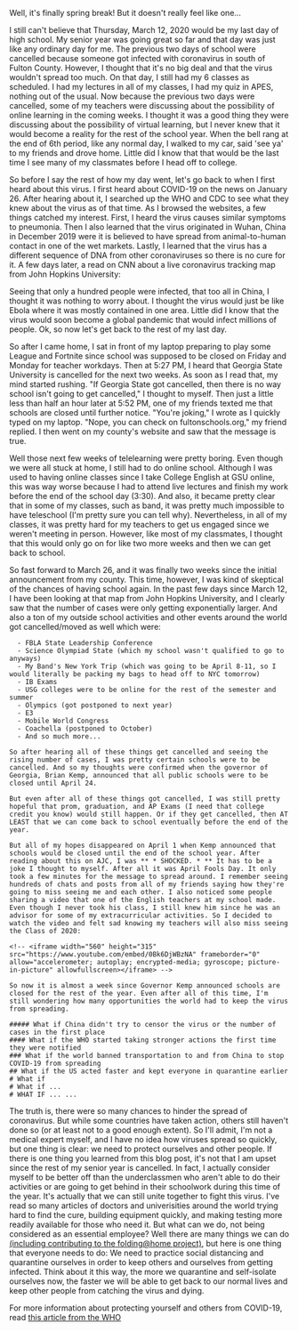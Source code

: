 Well, it's finally spring break! But it doesn't really feel like one...

I still can't believe that Thursday, March 12, 2020 would be my last day of high school. My senior year was going great so far and that day was just like any ordinary day for me. The previous two days of school were cancelled because someone got infected with coronavirus in south of Fulton County. However, I thought that it's no big deal and that the virus wouldn't spread too much. On that day, I still had my 6 classes as scheduled. I had my lectures in all of my classes, I had my quiz in APES, nothing out of the usual. Now because the previous two days were cancelled, some of my teachers were discussing about the possibility of online learning in the coming weeks. I thought it was a good thing they were discussing about the possibility of virtual learning, but I never knew that it would become a reality for the rest of the school year. When the bell rang at the end of 6th period, like any normal day, I walked to my car, said 'see ya' to my friends and drove home. Little did I know that that would be the last time I see many of my classmates before I head off to college.

So before I say the rest of how my day went, let's go back to when I first heard about this virus. I first heard about COVID-19 on the news on January 26. After hearing about it, I searched up the WHO and CDC to see what they knew about the virus as of that time. As I browsed the websites, a few things catched my interest. First, I heard the virus causes similar symptoms to pneumonia. Then I also learned that the virus originated in Wuhan, China in December 2019 were it is believed to have spread from animal-to-human contact in one of the wet markets. Lastly, I learned that the virus has a different sequence of DNA from other coronaviruses so there is no cure for it. A few days later, a read on CNN about a live coronavirus tracking map from John Hopkins University:

   <!--  <iframe width="800" height="450" frameborder="0" scrolling="no" 
    marginheight="0" marginwidth="0" title="2019-nCoV" 
    src="https://arcgis.com/apps/Embed/index.html?webmap=14aa9e5660cf42b5b4b546dec6ceec7c&extent=77.3846,11.535,163.5174,52.8632&zoom=true&previewImage=false&scale=true&disable_scroll=true&theme=light"
  ></iframe>  -->

Seeing that only a hundred people were infected, that too all in China, I thought it was nothing to worry about. I thought the virus would just be like Ebola where it was mostly contained in one area. Little did I know that the virus would soon become a global pandemic that would infect millions of people. Ok, so now let's get back to the rest of my last day.

So after I came home, I sat in front of my laptop preparing to play some League and Fortnite since school was supposed to be closed on Friday and Monday for teacher workdays. Then at 5:27 PM, I heard that Georgia State University is cancelled for the next two weeks. As soon as I read that, my mind started rushing. "If Georgia State got cancelled, then there is no way school isn't going to get cancelled," I thought to myself. Then just a little less than half an hour later at 5:52 PM, one of my friends texted me that schools are closed until further notice. "You're joking," I wrote as I quickly typed on my laptop. "Nope, you can check on fultonschools.org," my friend replied. I then went on my county's website and saw that the message is true.

Well those next few weeks of telelearning were pretty boring. Even though we were all stuck at home, I still had to do online school. Although I was used to having online classes since I take College English at GSU online, this was way worse because I had to attend live lectures and finish my work before the end of the school day (3:30). And also, it became pretty clear that in some of my classes, such as band, it was pretty much impossible to have teleschool (I'm pretty sure you can tell why). Nevertheless, in all of my classes, it was pretty hard for my teachers to get us engaged since we weren't meeting in person. However, like most of my classmates, I thought that this would only go on for like two more weeks and then we can get back to school.

So fast forward to March 26, and it was finally two weeks since the initial announcement from my county. This time, however, I was kind of skeptical of the chances of having school again. In the past few days since March 12, I have been looking at that map from John Hopkins University, and I clearly saw that the number of cases were only getting exponentially larger. And also a ton of my outside school activities and other events around the world got cancelled/moved as well which were:

      - FBLA State Leadership Conference
      - Science Olympiad State (which my school wasn't qualified to go to anyways)
      - My Band's New York Trip (which was going to be April 8-11, so I would literally be packing my bags to head off to NYC tomorrow)
      - IB Exams
      - USG colleges were to be online for the rest of the semester and summer
      - Olympics (got postponed to next year)
      - E3
      - Mobile World Congress
      - Coachella (postponed to October)
      - And so much more...

    So after hearing all of these things get cancelled and seeing the rising number of cases, I was pretty certain schools were to be cancelled. And so my thoughts were confirmed when the governor of Georgia, Brian Kemp, announced that all public schools were to be closed until April 24.

    But even after all of these things got cancelled, I was still pretty hopeful that prom, graduation, and AP Exams (I need that college credit you know) would still happen. Or if they get cancelled, then AT LEAST that we can come back to school eventually before the end of the year.
    
    But all of my hopes disappeared on April 1 when Kemp announced that schools would be closed until the end of the school year. After reading about this on AJC, I was ** * SHOCKED. * ** It has to be a joke I thought to myself. After all it was April Fools Day. It only took a few minutes for the message to spread around. I remember seeing hundreds of chats and posts from all of my friends saying how they're going to miss seeing me and each other. I also noticed some people sharing a video that one of the English teachers at my school made. Even though I never took his class, I still knew him since he was an advisor for some of my extracurricular activities. So I decided to watch the video and felt sad knowing my teachers will also miss seeing the Class of 2020:

    <!-- <iframe width="560" height="315" src="https://www.youtube.com/embed/0Bk6DjWBzNA" frameborder="0" allow="accelerometer; autoplay; encrypted-media; gyroscope; picture-in-picture" allowfullscreen></iframe> -->

    So now it is almost a week since Governor Kemp announced schools are closed for the rest of the year. Even after all of this time, I'm still wondering how many opportunities the world had to keep the virus from spreading.

    ##### What if China didn't try to censor the virus or the number of cases in the first place
    #### What if the WHO started taking stronger actions the first time they were notified
    ### What if the world banned transportation to and from China to stop COVID-19 from spreading
    ## What if the US acted faster and kept everyone in quarantine earlier
    # What if
    # What if ... 
    # WHAT IF ... ...

The truth is, there were so many chances to hinder the spread of coronavirus. But while some countries have taken action, others still haven't done so (or at least not to a good enough extent). So I'll admit, I'm not a medical expert myself, and I have no idea how viruses spread so quickly, but one thing is clear: we need to protect ourselves and other people. If there is one thing you learned from this blog post, it's not that I am upset since the rest of my senior year is cancelled. In fact, I actually consider myself to be better off than the underclassmen who aren't able to do their activities or are going to get behind in their schoolwork during this time of the year. It's actually that we can still unite together to fight this virus. I've read so many articles of doctors and univerisities around the world trying hard to find the cure, building equipment quickly, and making testing more readily available for those who need it. But what can we do, not being considered as an essential employee? Well there are many things we can do [(including contributing to the folding@home project)](https://foldingathome.org/), but here is one thing that everyone needs to do: We need to practice social distancing and quarantine ourselves in order to keep others and ourselves from getting infected. Think about it this way, the more we quarantine and self-isolate ourselves now, the faster we will be able to get back to our normal lives and keep other people from catching the virus and dying.

For more information about protecting yourself and others from COVID-19, read [this article from the WHO](https://www.who.int/emergencies/diseases/novel-coronavirus-2019/advice-for-public)